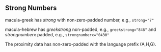 ## Strong Numbers

macula-greek has _strong_ with non-zero-padded number, e.g., `strong="7"`

macula-hebrew has _greekstrong_ non-padded, e.g., `greekstrong="846"` and _strongnumberx_ padded, e.g., `strongnumberx="0430"`

The proximity data has non-zero-padded with the language prefix (A,H,G).
